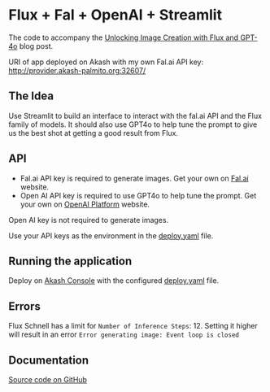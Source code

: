 # Flux + Fal + OpenAI + Streamlit

The code to accompany the [Unlocking Image Creation with Flux and GPT-4o](https://www.russ.cloud/2024/08/11/unlocking-image-creation-with-flux-and-gpt-4o/) blog post.

URI of app deployed on Akash with my own Fal.ai API key: http://provider.akash-palmito.org:32607/

## The Idea
Use Streamlit to build an interface to interact with the fal.ai API and the Flux family of models. It should also use GPT4o to help tune the prompt to give us the best shot at getting a good result from Flux.

## API
- Fal.ai API key is required to generate images. Get your own on [Fal.ai](https://fal.ai/dashboard/keys) website.
- Open AI API key is required to use GPT4o to help tune the prompt. Get your own on [OpenAI Platform](https://platform.openai.com/api-keys) website.

Open AI key is not required to generate images.

Use your API keys as the environment in the [deploy.yaml](deploy.yaml) file.

## Running the application
Deploy on [Akash Console](https://console.akash.network/) with the configured [deploy.yaml](deploy.yaml) file.

## Errors
Flux Schnell has a limit for `Number of Inference Steps`: 12. Setting it higher will result in an error `Error generating image: Event loop is closed`

## Documentation
[Source code on GitHub](https://github.com/russmckendrick/flux-fal-openai-streamlit)
